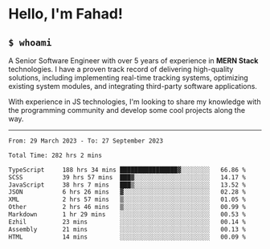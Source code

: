 <h1>Hello, I'm Fahad!</h1>

<h2><code>$ whoami</code></h2>

A Senior Software Engineer with over 5 years of experience in **MERN Stack** technologies. I have a proven track record of delivering high-quality solutions, including implementing real-time tracking systems, optimizing existing system modules, and integrating third-party software applications.

With experience in JS technologies, I'm looking to share my knowledge with the programming community and develop some cool projects along the way.

---

<!--START_SECTION:waka-->

```txt
From: 29 March 2023 - To: 27 September 2023

Total Time: 282 hrs 2 mins

TypeScript     188 hrs 34 mins ████████████████▓░░░░░░░░   66.86 %
SCSS           39 hrs 57 mins  ███▓░░░░░░░░░░░░░░░░░░░░░   14.17 %
JavaScript     38 hrs 7 mins   ███▒░░░░░░░░░░░░░░░░░░░░░   13.52 %
JSON           6 hrs 26 mins   ▓░░░░░░░░░░░░░░░░░░░░░░░░   02.28 %
XML            2 hrs 57 mins   ▒░░░░░░░░░░░░░░░░░░░░░░░░   01.05 %
Other          2 hrs 46 mins   ▒░░░░░░░░░░░░░░░░░░░░░░░░   00.99 %
Markdown       1 hr 29 mins    ░░░░░░░░░░░░░░░░░░░░░░░░░   00.53 %
Ezhil          23 mins         ░░░░░░░░░░░░░░░░░░░░░░░░░   00.14 %
Assembly       21 mins         ░░░░░░░░░░░░░░░░░░░░░░░░░   00.13 %
HTML           14 mins         ░░░░░░░░░░░░░░░░░░░░░░░░░   00.09 %
```

<!--END_SECTION:waka-->

<!--
**heyFahad/heyFahad** is a ✨ _special_ ✨ repository because its `README.md` (this file) appears on your GitHub profile.

Here are some ideas to get you started:

- 🔭 I’m currently working on ...
- 🌱 I’m currently learning ...
- 👯 I’m looking to collaborate on ...
- 🤔 I’m looking for help with ...
- 💬 Ask me about ...
- 📫 How to reach me: ...
- 😄 Pronouns: ...
- ⚡ Fun fact: ...
-->
